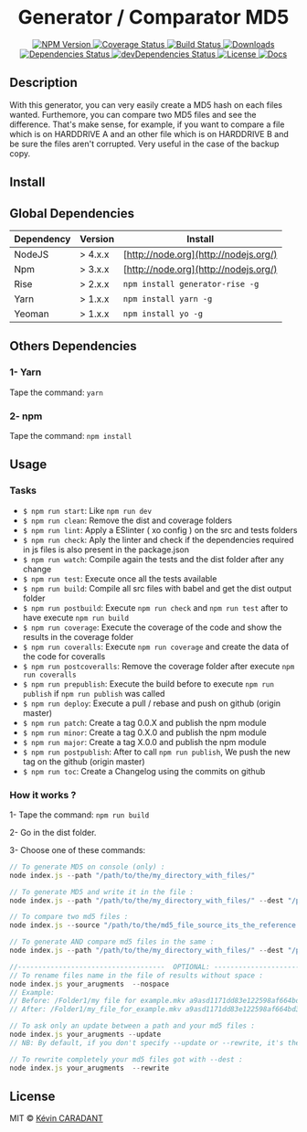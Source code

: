 <big><h1 align="center">Generator / Comparator MD5</h1></big>

<p align="center">
  <a href="https://npmjs.org/package/generate_check_md5">
    <img src="https://img.shields.io/npm/v/generate_check_md5.svg?style=flat-square"
    alt="NPM Version">
  </a>

  <a href="https://coveralls.io/github/kevincaradant/generate_check_md5?branch=master">
    <img src="https://coveralls.io/repos/github/kevincaradant/generate_check_md5/badge.svg?branch=master"
    alt="Coverage Status">
  </a>

  <a href="https://travis-ci.org/kevincaradant/generate_check_md5">
    <img src="https://img.shields.io/travis/kevincaradant/generate_check_md5.svg?style=flat-square"
    alt="Build Status">
  </a>

  <a href="https://npmjs.org/package/generate_check_md5">
    <img src="http://img.shields.io/npm/dm/generate_check_md5.svg?style=flat-square"
    alt="Downloads">
  </a>

  <a href="https://david-dm.org/kevincaradant/generate_check_md5.svg">
    <img src="https://david-dm.org/kevincaradant/generate_check_md5.svg?style=flat-square"
    alt="Dependencies Status">
  </a>

  <a href="https://david-dm.org/kevincaradant/generate_check_md5/dev-status.svg">
    <img src="https://david-dm.org/kevincaradant/generate_check_md5/dev-status.svg?style=flat-square"
    alt="devDependencies Status">
  </a>

  <a href="https://github.com/kevincaradant/generate_check_md5/blob/master/LICENSE">
    <img src="https://img.shields.io/npm/l/generate_check_md5.svg?style=flat-square"
    alt="License">
  </a>

  <a href="http://inch-ci.org/github/kevincaradant/generate_check_md5.svg?branch=master&style=flat-square">
    <img src="http://inch-ci.org/github/kevincaradant/generate_check_md5.svg?branch=master&style=flat-square"
    alt="Docs">
  </a>
</p>

## Description
With this generator, you can very easily create a MD5 hash on each files wanted.
Furthemore, you can compare two MD5 files and see the difference.
That's make sense, for example, if you want to compare a file which is on HARDDRIVE A and an other
file which is on HARDDRIVE B and be sure the files aren't corrupted.
Very useful in the case of the backup copy.

## Install
## Global Dependencies
| Dependency |  Version  | Install                               |
| ---------- | -------   | ------------------------------------- |
| NodeJS     | > 4.x.x   | [http://node.org](http://nodejs.org/) |
| Npm        | > 3.x.x   | [http://node.org](http://nodejs.org/) |
| Rise       | > 2.x.x   | `npm install generator-rise -g`       |
| Yarn       | > 1.x.x   | `npm install yarn -g`                 |
| Yeoman     | > 1.x.x   | `npm install yo -g`                   |

## Others Dependencies
### 1- Yarn
Tape the command: `yarn`

### 2- npm
Tape the command: `npm install`


## Usage
### Tasks
- `$ npm run start`: Like `npm run dev`
- `$ npm run clean`: Remove the dist and coverage folders
- `$ npm run lint`: Apply a ESlinter ( xo config ) on the src and tests folders
- `$ npm run check`: Aply the linter and check if the dependencies required in js files is also present in the package.json
- `$ npm run watch`: Compile again the tests and the dist folder after any change
- `$ npm run test`: Execute once all the tests available
- `$ npm run build`: Compile all src files with babel and get the dist output folder
- `$ npm run postbuild`: Execute `npm run check` and `npm run test` after to have execute `npm run build`
- `$ npm run coverage`: Execute the coverage of the code and show the results in the coverage folder
- `$ npm run coveralls`: Execute `npm run coverage` and create the data of the code for coveralls
- `$ npm run postcoveralls`: Remove the coverage folder after execute `npm run coveralls`
- `$ npm run prepublish`: Execute the build before to execute `npm run publish` if `npm run publish` was called
- `$ npm run deploy`: Execute a pull / rebase and push on github (origin master)
- `$ npm run patch`: Create a tag 0.0.X and publish the npm module
- `$ npm run minor`: Create a tag 0.X.0 and publish the npm module
- `$ npm run major`: Create a tag X.0.0 and publish the npm module
- `$ npm run postpublish`: After to call `npm run publish`, We push the new tag on the github (origin master)
- `$ npm run toc`: Create a Changelog using the commits on github

### How it works ?

1- Tape the command: `npm run build`

2- Go in the dist folder.

3- Choose one of these commands:

```js
// To generate MD5 on console (only) :
node index.js --path "/path/to/the/my_directory_with_files/"

// To generate MD5 and write it in the file :
node index.js --path "/path/to/the/my_directory_with_files/" --dest "/path/to/write/file_md5_results.txt"

// To compare two md5 files :
node index.js --source "/path/to/the/md5_file_source_its_the_reference.txt/" --compare "/path/to/the/md5_file_to_be_compared_with_source_file.txt/"

// To generate AND compare md5 files in the same :
node index.js --path "/path/to/the/my_directory_with_files/" --dest "/path/to/write/file_md5_results.txt" --source "/path/to/the/md5_file_source_its_the_reference.txt/" --compare "/path/to/the/md5_file_to_be_compared_with_source_file.txt/"

//------------------------------------  OPTIONAL: ------------------------------------
// To rename files name in the file of results without space :
node index.js your_arugments  --nospace
// Example:
// Before: /Folder1/my file for example.mkv a9asd1171dd83e122598af664bd3f785)
// After: /Folder1/my_file_for_example.mkv a9asd1171dd83e122598af664bd3f785)

// To ask only an update between a path and your md5 files :
node index.js your_arugments --update
// NB: By default, if you don't specify --update or --rewrite, it's the argument --update which is selected

// To rewrite completely your md5 files got with --dest :
node index.js your_arugments  --rewrite
```

## License

MIT © [Kévin CARADANT](https://github.com/kevincaradant/generate_check_md5)

[npm-url]: https://npmjs.org/package/generate_check_md5
[npm-image]: https://img.shields.io/npm/v/generate_check_md5.svg?style=flat-square

[travis-url]: https://travis-ci.org/kevincaradant/generate_check_md5
[travis-image]: https://img.shields.io/travis/kevincaradant/generate_check_md5.svg?style=flat-square

[coveralls-url]: https://coveralls.io/r/kevincaradant/generate_check_md5
[coveralls-image]: https://img.shields.io/coveralls/kevincaradant/generate_check_md5.svg?style=flat-square

[depstat-url]: https://david-dm.org/kevincaradant/generate_check_md5
[depstat-image]: https://david-dm.org/kevincaradant/generate_check_md5.svg?style=flat-square

[depstat-url]: https://david-dm.org/kevincaradant/generate_check_md5
[depstat-image]: https://david-dm.org/kevincaradant/generate_check_md5/dev-status.svg?style=flat-square
